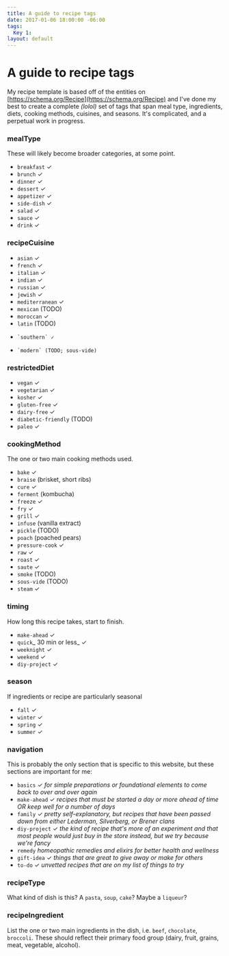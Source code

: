 ```yaml
---
title: A guide to recipe tags
date: 2017-01-06 18:00:00 -06:00
tags:
  Key 1:
layout: default
---
```


# A guide to recipe tags

My recipe template is based off of the entities on [https://schema.org/Recipe](https://schema.org/Recipe) and I've done my best to create a complete _(lolol)_ set of tags that span meal type, ingredients, diets, cooking methods, cuisines, and seasons. It's complicated, and a perpetual work in progress.

### mealType

These will likely become broader categories, at some point.

*   `breakfast` ✓
*   `brunch` ✓
*   `dinner` ✓
*   `dessert` ✓
*   `appetizer` ✓
*   `side-dish` ✓
*   `salad` ✓
*   `sauce` ✓
*   `drink` ✓

### recipeCuisine

*   `asian` ✓
*   `french` ✓
*   `italian` ✓
*   `indian` ✓
*   `russian` ✓
*   `jewish` ✓
*   `mediterranean` ✓
*   `mexican` (TODO)
* 	`moroccan` ✓
*   `latin` (TODO)
*	  `southern` ✓
*	  `modern` (TODO; sous-vide)

### restrictedDiet

*   `vegan`  ✓
*   `vegetarian`  ✓
*   `kosher` ✓
*   `gluten-free`  ✓
*   `dairy-free`  ✓
*   `diabetic-friendly` (TODO)
*   `paleo` ✓

### cookingMethod

The one or two main cooking methods used.

*   `bake`  ✓
*   `braise` (brisket, short ribs)
*   `cure`  ✓
*   `ferment` (kombucha)
*   `freeze`  ✓
*   `fry`  ✓
*   `grill`  ✓
*   `infuse` (vanilla extract)
*   `pickle` (TODO)
*   `poach` (poached pears)
*   `pressure-cook`  ✓
*   `raw` ✓
*   `roast` ✓
*   `saute` ✓
*   `smoke` (TODO)
*   `sous-vide` (TODO)
*   `steam` ✓


### timing

How long this recipe takes, start to finish.

*   `make-ahead`  ✓
*   `quick`_ 30 min or less_  ✓
*   `weeknight`  ✓
*   `weekend`  ✓
*   `diy-project`  ✓

### season

If ingredients or recipe are particularly seasonal

*   `fall` ✓
*   `winter` ✓
*   `spring` ✓
*   `summer`  ✓

### navigation

This is probably the only section that is specific to this website, but these sections are important for me:

*   `basics`  ✓ _for simple preparations or foundational elements to come back to over and over again_
*   `make-ahead`  ✓ _recipes that must be started a day or more ahead of time OR keep well for a number of days_
*   `family`  ✓ _pretty self-explanatory, but recipes that have been passed down from either Lederman, Silverberg, or Brener clans_
*   `diy-project`  ✓ _the kind of recipe that's more of an experiment and that most people would just buy in the store instead, but we try because we're fancy_
*   `remedy` _homeopathic remedies and elixirs for better health and wellness_
*   `gift-idea`  ✓ _things that are great to give away or make for others_
*   `to-do`  ✓ _unvetted recipes that are on my list of things to try_

### recipeType

What kind of dish is this? A `pasta`, `soup`, `cake`? Maybe a `liqueur`?

### recipeIngredient

List the one or two main ingredients in the dish, i.e. `beef`, `chocolate`, `broccoli`. These should reflect their primary food group (dairy, fruit, grains, meat, vegetable, alcohol).

